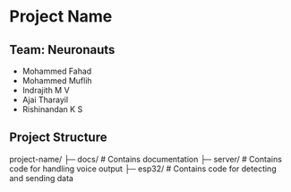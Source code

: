 # Project Name
## Team: Neuronauts
- Mohammed Fahad
- Mohammed Muflih
- Indrajith M V
- Ajai Tharayil
- Rishinandan K S

## Project Structure
project-name/
├─ docs/ # Contains documentation
├─ server/ # Contains code for handling voice output
├─ esp32/ # Contains code for detecting and sending data
